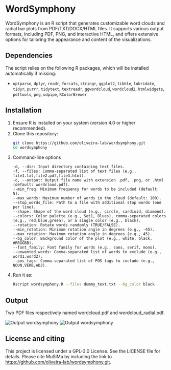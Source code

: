 # WordSymphony
WordSymphony is an R script that generates customizable word clouds and radial bar plots from PDF/TXT/DOCX/HTML files. It supports various output formats, including PDF, PNG, and interactive HTML, and offers extensive options for tailoring the appearance and content of the visualizations.

## Dependencies
The script relies on the following R packages, which will be installed automatically if missing:
- `optparse`, `dplyr`, `readr`, `forcats`, `stringr`, `ggplot2`, `tibble`, `lubridate`, `tidyr`, `purrr`, `tidytext`, `textreadr`, `ggwordcloud`, `wordcloud2`, `htmlwidgets`, `pdftools`, `png`, `udpipe`, `RColorBrewer`

## Installation
1. Ensure R is installed on your system (version 4.0 or higher recommended).
2. Clone this repository:
   ```bash
   git clone https://github.com/oliveira-lab/wordsymphony.git
   cd wordsymphony   
3. Command-line options
   ```TXT
   -d, --dir: Input directory containing text files.
   -f, --files: Comma-separated list of text files (e.g., file1.txt,file2.pdf,file3.html).
   -o, --output: Output file name with extension .pdf, .png, or .html (default: wordcloud.pdf).
   --min_freq: Minimum frequency for words to be included (default: 5).
   --max_words: Maximum number of words in the cloud (default: 100).
   --stop_words_file: Path to a file with additional stop words (one per line).
   --shape: Shape of the word cloud (e.g., circle, cardioid, diamond).
   --colors: Color palette (e.g., Set1, Blues), comma-separated colors (e.g., red,blue,green), or a single color (e.g., black).
   --rotation: Rotate words randomly (TRUE/FALSE).
   --min_rotation: Minimum rotation angle in degrees (e.g., -45).
   --max_rotation: Maximum rotation angle in degrees (e.g., 45).
   --bg_color: Background color of the plot (e.g., white, black, #RRGGBB).
   --font_family: Font family for words (e.g., sans, serif, mono).
   --unwanted_words: Comma-separated list of words to exclude (e.g., word1,word2).
   --pos_tags: Comma-separated list of POS tags to include (e.g., NOUN,VERB,ADJ).
4. Run it as:
   ```bash
   Rscript wordsymphony.R --files dummy_text.txt --bg_color black

## Output
Two PDF files respectively named wordcloud.pdf and wordcloud_radial.pdf.

![Output wordsymphony](/test/wordcloud.pdf. "Word cloud for the dummy_text.txt")
![Output wordsymphony](/test/wordcloud_radial.pdf. "Radial word frequency graph")   

## License and citing
This project is licensed under a GPL-3.0 License. See the LICENSE file for details. Please cite MuSiMa by including the link to https://github.com/oliveira-lab/wordsymphony.git.

